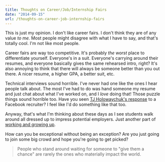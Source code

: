 ```yaml
---
title: Thoughts on Career/Job/Internship Fairs
date: "2014-09-15"
url: /thoughts-on-career-job-internship-fairs
---
```



This is just my opinion. I don't like career fairs. I don't think they are of any value *to me.* Most people might disagree with what I have to say, and that's totally cool. I'm not like most people.

Career fairs are way too competitive. It's probably *the worst* place to differentiate yourself. Everyone's in a suit. Everyone's carrying around their resumes, and everyone basically gives the same rehearsed intro, right? It's also annoying to think that there will always be someone better than you out there. A nicer resume, a higher GPA, a better suit, etc.

Technical interviews sound horrible. I've never had one like the ones I hear people talk about. The most I've had to do was hand someone my resume and just chat about what I've worked on, and I *love* doing that! Those puzzle things sound horrible too. Have you seen [TJ Holowaychuk's response](http://f.cl.ly/items/313L3D1K0G102P0z0B0I/Screen%20Shot%202012-07-18%20at%2012.35.56%20PM.png) to a Facebook recruiter? I feel like I'd do something like that too.

Anyway, that's what I'm thinking about these days as I see students walk around all dressed up to impress potential employers. Just another part of [working and growing up](http://misfra.me/working-and-growing-up).

How can you be exceptional without being an exception? Are you just going to join some big crowd and hope you're going to get picked?

> People who stand around waiting for someone to "give them a chance" are rarely the ones who materially impact the world.
